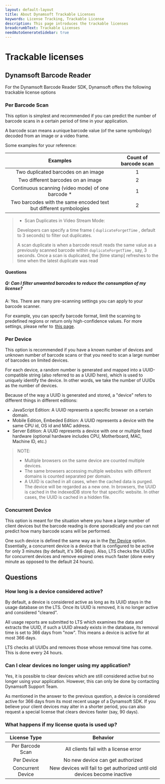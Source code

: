 ```yaml
---
layout: default-layout
title: About Dynamsoft Trackable Licenses
keywords: License Tracking, Trackable License
description: This page introduces the trackable licenses
breadcrumbText: Trackable Licenses
needAutoGenerateSidebar: true
---
```


# Trackable licenses

## Dynamsoft Barcode Reader

For the Dynamsoft Barcode Reader SDK, Dynamsoft offers the following trackable license options

### Per Barcode Scan

This option is simplest and recommended if you can predict the number of barcode scans in a certain period of time in your application.

A barcode scan means a unique barcode value (of the same symbology) decoded from an image or a video frame.

Some examples for your reference:

| Examples	| Count of barcode scan |
|:-:|:-:|
| Two duplicated barcodes on an image | 1 |
| Two different barcodes on an image | 2 |
| Continuous scanning (video mode) of one barcode * | 1 |
| Two barcodes with the same encoded text but different symbologies | 2 |

> * Scan Duplicates in Video Stream Mode:
>  
> Developers can specify a time frame ( `duplicateForgetTime` , default to 3 seconds) to filter out duplicates.
>
> A scan duplicate is when a barcode result reads the same value as a previously scanned barcode within `duplicateForgetTime` , say, 3 seconds. Once a scan is duplicated, the [time stamp] refreshes to the time when the latest duplicate was read

#### Questions

##### Q: Can I filter unwanted barcodes to reduce the consumption of my license?

A: Yes. There are many pre-scanning settings you can apply to your barcode scanner.

For example, you can specify barcode format, limit the scanning to predefined regions or return only high-confidence values. For more settings, please refer to  [this page](https://www.dynamsoft.com/barcode-reader/parameters/scenario-settings/decode-result.html).

### Per Device

This option is recommended if you have a known number of devices and unknown number of barcode scans or that you need to scan a large number of barcodes on limited devices.

For each device, a random number is generated and mapped into a UUID-compatible string (also referred to as a UUID here), which is used to uniquely identify the device. In other words, we take the number of UUIDs as the number of devices.

Because of the way a UUID is generated and stored, a "device" refers to different things in different editions:

* JavaScript Edition: A UUID represents a specific browser on a certain domain.
* Mobile Edition, Embeded Edition: A UUID represents a device with the same CPU id, OS id and MAC address.
* Server Edition: A UUID represents a device with one or multiple fixed hardware (optional hardware includes CPU, Motherboard, MAC, Machine ID, etc.)

> NOTE:
>  
> * Multiple browsers on the same device are counted multiple devices.
> * The same browsers accessing multiple websites with different domains is counted separated per domain.
> * A UUID is cached in all cases, when the cached data is purged. The device will be regarded as a new one. In browsers, the UUID is cached in the indexedDB store for that specific website. In other cases, the UUID is cached in a hidden file.

### Concurrent Device

This option is meant for the situation where you have a large number of client devices but the barcode reading is done sporadically and you can not predict how many barcode scans will be performed.

One such device is defined the same way as in the [Per Device](#per-device) option. Essentially, a concurrent device is a device that is configured to be active for only 3 minutes (by default, it's 366 days). Also, LTS checks the UUIDs for concurrent devices and remove expired ones much faster (done every minute as opposed to the default 24 hours).

## Questions

### How long is a device considered active?

By default, a device is considered active as long as its UUID stays in the usage database on the LTS. Once its UUID is removed, it is no longer active and considered "cleared".

All usage reports are submitted to LTS which examines the data and extracts the UUID, if such a UUID already exists in the database, its removal time is set to 366 days from "now". This means a device is active for at most 366 days.

LTS checks all UUIDs and removes those whose removal time has come. This is done every 24 hours.

### Can I clear devices no longer using my application?

Yes, it is possible to clear devices which are still considered active but no longer using your application. However, this can only be done by contacting Dynamsoft Support Team. 

As mentioned in the answer to the previous question, a device is considered active for 366 days from its most recent usage of a Dynamsoft SDK. If you believe your client devices may alter in a shorter period, you can also request a special license that clears devices faster (say, 90 days).

### What happens if my license quota is used up?

| License Type | Behavior |
|:-:|:-:|
| Per Barcode Scan | All clients fail with a license error |
| Per Device | No new device can get authorized |
| Concurrent Device | New devices will fail to get authorized until old devices become inactive |
